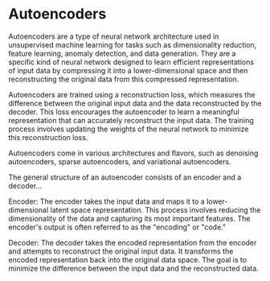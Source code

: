 # Autoencoders

Autoencoders are a type of neural network architecture used in unsupervised machine learning for tasks such as dimensionality reduction, feature learning, anomaly detection, and data generation. They are a specific kind of neural network designed to learn efficient representations of input data by compressing it into a lower-dimensional space and then reconstructing the original data from this compressed representation.

Autoencoders are trained using a reconstruction loss, which measures the difference between the original input data and the data reconstructed by the decoder. This loss encourages the autoencoder to learn a meaningful representation that can accurately reconstruct the input data. The training process involves updating the weights of the neural network to minimize this reconstruction loss.

Autoencoders come in various architectures and flavors, such as denoising autoencoders, sparse autoencoders, and variational autoencoders.

The general structure of an autoencoder consists of an encoder and a decoder…

Encoder: The encoder takes the input data and maps it to a lower-dimensional latent space representation. This process involves reducing the dimensionality of the data and capturing its most important features. The encoder's output is often referred to as the "encoding" or "code."

Decoder: The decoder takes the encoded representation from the encoder and attempts to reconstruct the original input data. It transforms the encoded representation back into the original data space. The goal is to minimize the difference between the input data and the reconstructed data.


